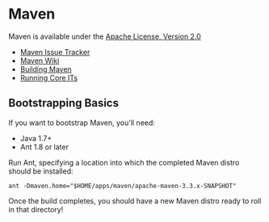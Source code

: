 # Maven

Maven is available under the [Apache License, Version 2.0](http://www.apache.org/licenses/LICENSE-2.0.txt)

- [Maven Issue Tracker](https://issues.apache.org/jira/browse/MNG)
- [Maven Wiki](https://cwiki.apache.org/confluence/display/MAVEN/Index)
- [Building Maven](http://maven.apache.org/guides/development/guide-building-m2.html)
- [Running Core ITs](http://maven.apache.org/core-its/core-it-suite/)

## Bootstrapping Basics

If you want to bootstrap Maven, you'll need:

- Java 1.7+
- Ant 1.8 or later

Run Ant, specifying a location into which the completed Maven distro should be installed:

```
ant -Dmaven.home="$HOME/apps/maven/apache-maven-3.3.x-SNAPSHOT"
```

Once the build completes, you should have a new Maven distro ready to roll in that directory!
